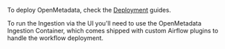 <!-- requirement here -->

To deploy OpenMetadata, check the <a href="/deployment">Deployment</a> guides.

To run the Ingestion via the UI you'll need to use the OpenMetadata Ingestion Container, which comes shipped with
custom Airflow plugins to handle the workflow deployment.